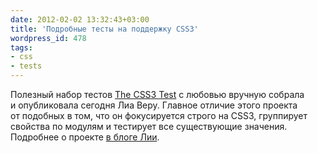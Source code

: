 ```yaml
---
date: 2012-02-02 13:32:43+03:00
title: 'Подробные тесты на поддержку CSS3'
wordpress_id: 478
tags:
- css
- tests
---
```


Полезный набор тестов [The CSS3 Test][1] с любовью вручную собрала и опубликовала сегодня Лиа Веру. Главное отличие этого проекта от подобных в том, что он фокусируется строго на CSS3, группирует свойства по модулям и тестирует все существующие значения. Подробнее о проекте [в блоге Лии][2].

[1]: http://css3test.com/
[2]: http://lea.verou.me/2012/02/exactly-how-much-css3-does-your-browser-support/
